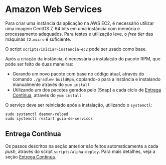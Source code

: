 # Amazon Web Services

Para criar uma instância da aplicação na AWS EC2, é necessário utilizar uma imagem CentOS 7, 64 bits em uma instância com memória e processamento adequados. Para testes e utilização leve, o _free tier_ das máquinas `t2.micro` é suficiente.

O script `scripts/iniciar-instancia-ec2` pode ser usado como base.

Após a criação da instância, é necessária a instalação do pacote RPM, que pode ser feito de duas maneiras:
 
* Gerando um novo pacote com base no código atual, através do comando `./gradlew buildRpm`, copiando-o para a instância e instalando manualmente através do `yum install`
* Utilizando um dos pacotes gerados pelo [Snap] a cada ciclo de [Entrega Contínua], através do `yum install`

O serviço deve ser reiniciado após a instalação, utilizando o `systemctl`:
 
```
sudo systemctl daemon-reload
sudo systemctl restart guia-de-servicos 
```

## Entrega Contínua

Os passos descritos na seção anterior são feitos automaticamente a cada _push_, através do script `scripts/alpha-deploy`. Para mais detalhes, veja a seção [Entrega Contínua].

[Entrega Contínua]:./entrega-continua.md